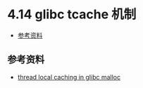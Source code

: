 # 4.14 glibc tcache 机制

- [参考资料](#参考资料)


## 参考资料
- [thread local caching in glibc malloc](http://tukan.farm/2017/07/08/tcache/)

